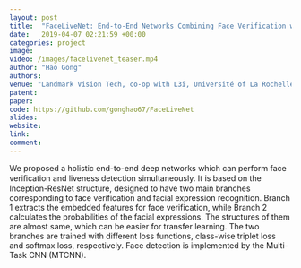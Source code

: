 ```yaml
---
layout: post
title:  "FaceLiveNet: End-to-End Networks Combining Face Verification with Interactive Facial Expression-Based Liveness Detection"
date:   2019-04-07 02:21:59 +00:00
categories: project
image: 
video: /images/facelivenet_teaser.mp4
author: "Hao Gong"
authors: 
venue: "Landmark Vision Tech, co-op with L3i, Université of La Rochelle"
patent: 
paper: 
code: https://github.com/gonghao67/FaceLiveNet
slides: 
website: 
link: 
comment: 
---
```

We proposed a holistic end-to-end deep networks which can perform face veriﬁcation and liveness detection simultaneously. It is based on the Inception-ResNet structure, designed to have two main branches corresponding to face verification and facial expression recognition. Branch 1 extracts the embedded features for face verification, while Branch 2 calculates the probabilities of the facial expressions. The structures of them are almost same, which can be easier for transfer learning. The two branches are trained with different loss functions, class-wise triplet loss and softmax loss, respectively. Face detection is implemented by the Multi-Task CNN (MTCNN).
